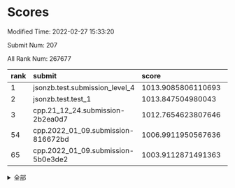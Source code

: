 # Scores

Modified Time: 2022-02-27 15:33:20

Submit Num: 207

All Rank Num: 267677

| rank |               submit               |       score        |       sigma        | pk_num |
| :--- | :--------------------------------- | :----------------- | :----------------- | :----- |
| 1    | jsonzb.test.submission_level_4     | 1013.9085806110693 | 0.8186113753970446 | 5172   |
| 2    | jsonzb.test.test_1                 | 1013.847504980043  | 0.8072615968793422 | 5173   |
| 3    | cpp.21_12_24.submission-2b2ea0d7   | 1012.7654623807646 | 0.7918145184975316 | 5174   |
| 54   | cpp.2022_01_09.submission-816672bd | 1006.9911950567636 | 0.7257569795629586 | 5171   |
| 65   | cpp.2022_01_09.submission-5b0e3de2 | 1003.9112871491363 | 0.7236491948195077 | 5168   |


<details>
<summary>全部</summary>

| rank |                 submit                 |       score        |       sigma        | pk_num |
| :--- | :------------------------------------- | :----------------- | :----------------- | :----- |
| 1    | jsonzb.test.submission_level_4         | 1013.9085806110693 | 0.8186113753970446 | 5172   |
| 2    | jsonzb.test.test_1                     | 1013.847504980043  | 0.8072615968793422 | 5173   |
| 3    | cpp.21_12_24.submission-2b2ea0d7       | 1012.7654623807646 | 0.7918145184975316 | 5174   |
| 4    | gobigger.level_3.submission_level_3_5  | 1011.5377737770847 | 0.8027729676123969 | 5170   |
| 5    | gobigger.level_3.submission_level_3_37 | 1011.207780545266  | 0.7680717414830882 | 5169   |
| 6    | gobigger.level_3.submission_level_3_38 | 1011.0728498212687 | 0.7750134211371673 | 5171   |
| 7    | gobigger.level_3.submission_level_3_44 | 1011.032339007821  | 0.7725980348761661 | 5174   |
| 8    | gobigger.level_3.submission_level_3_7  | 1011.0236839635616 | 0.7582863914723325 | 5171   |
| 9    | gobigger.level_3.submission_level_3_8  | 1010.929264276405  | 0.7656754690402071 | 5173   |
| 10   | gobigger.level_3.submission_level_3_19 | 1010.9159149102002 | 0.7778330947218354 | 5175   |
| 11   | gobigger.level_3.submission_level_3_31 | 1010.9074657006327 | 0.764807129920049  | 5173   |
| 12   | gobigger.level_3.submission_level_3_32 | 1010.5508886923037 | 0.7549221165770075 | 5175   |
| 13   | gobigger.level_3.submission_level_3_16 | 1010.5410789011526 | 0.7689918912566894 | 5169   |
| 14   | gobigger.level_3.submission_level_3_35 | 1010.4780867339248 | 0.7790933907016329 | 5171   |
| 15   | gobigger.level_3.submission_level_3_34 | 1010.4613772209538 | 0.7384973872196507 | 5174   |
| 16   | gobigger.level_3.submission_level_3_6  | 1010.3465178435006 | 0.792361132462358  | 5175   |
| 17   | gobigger.level_3.submission_level_3_42 | 1010.3003012135019 | 0.7437133939044395 | 5171   |
| 18   | gobigger.level_3.submission_level_3_18 | 1010.234350566187  | 0.7649499764428092 | 5168   |
| 19   | gobigger.level_3.submission_level_3_22 | 1010.1777618097567 | 0.7586675287014045 | 5173   |
| 20   | gobigger.level_3.submission_level_3_28 | 1010.1333841564698 | 0.7772226663732511 | 5172   |
| 21   | gobigger.level_3.submission_level_3_46 | 1010.1165383036159 | 0.7931011436380637 | 5170   |
| 22   | gobigger.level_3.submission_level_3_30 | 1010.0706475499086 | 0.7573630732155137 | 5174   |
| 23   | gobigger.level_3.submission_level_3_33 | 1010.0560096022853 | 0.7540354157219122 | 5172   |
| 24   | gobigger.level_3.submission_level_3_25 | 1010.0311714374835 | 0.7639775600447043 | 5171   |
| 25   | gobigger.level_3.submission_level_3_23 | 1009.953896785386  | 0.7557929073972239 | 5173   |
| 26   | gobigger.level_3.submission_level_3_3  | 1009.9534179009165 | 0.7589948653708661 | 5173   |
| 27   | gobigger.level_3.submission_level_3_39 | 1009.9333425888581 | 0.7462286973262456 | 5173   |
| 28   | gobigger.level_3.submission_level_3_40 | 1009.9198444018914 | 0.7544770375818644 | 5177   |
| 29   | gobigger.level_3.submission_level_3_15 | 1009.9091357870664 | 0.7583013217838928 | 5174   |
| 30   | gobigger.level_3.submission_level_3_36 | 1009.9013489482901 | 0.7587029882287383 | 5169   |
| 31   | gobigger.level_3.submission_level_3_48 | 1009.8983699190071 | 0.7594466163153437 | 5176   |
| 32   | gobigger.level_3.submission_level_3_1  | 1009.8833118815755 | 0.7564577429503503 | 5172   |
| 33   | gobigger.level_3.submission_level_3_24 | 1009.7626781918361 | 0.773720753734695  | 5173   |
| 34   | gobigger.level_3.submission_level_3_9  | 1009.7225917827786 | 0.7338392597904531 | 5175   |
| 35   | gobigger.level_3.submission_level_3_45 | 1009.7184486665336 | 0.7408963822513762 | 5174   |
| 36   | gobigger.level_3.submission_level_3_10 | 1009.7094217628178 | 0.7457490554078464 | 5171   |
| 37   | gobigger.level_3.submission_level_3_14 | 1009.6985178700438 | 0.7397085129953824 | 5173   |
| 38   | gobigger.level_3.submission_level_3_4  | 1009.5422659624002 | 0.748543107447349  | 5175   |
| 39   | gobigger.level_3.submission_level_3_27 | 1009.5363470355129 | 0.7691264345188646 | 5171   |
| 40   | gobigger.level_3.submission_level_3_12 | 1009.5310494861907 | 0.7575204364033176 | 5172   |
| 41   | gobigger.level_3.submission_level_3_41 | 1009.4697019481746 | 0.7368247468570492 | 5173   |
| 42   | gobigger.level_3.submission_level_3_21 | 1009.3411836236477 | 0.7622294086149298 | 5167   |
| 43   | gobigger.level_3.submission_level_3_20 | 1009.2838459734116 | 0.7381357596918477 | 5172   |
| 44   | gobigger.level_3.submission_level_3_17 | 1009.2482309736673 | 0.732916903204414  | 5171   |
| 45   | gobigger.level_3.submission_level_3_13 | 1009.1590213922221 | 0.7484479658071859 | 5171   |
| 46   | gobigger.level_3.submission_level_3_47 | 1009.0618555685126 | 0.7535060196629744 | 5168   |
| 47   | gobigger.level_3.submission_level_3_43 | 1009.0447456952542 | 0.7240711277236641 | 5171   |
| 48   | gobigger.level_3.submission_level_3_29 | 1009.0366262788518 | 0.7635672556025963 | 5172   |
| 49   | gobigger.level_3.submission_level_3_2  | 1008.9536746919265 | 0.7526969503882096 | 5173   |
| 50   | gobigger.level_3.submission_level_3_26 | 1008.741595672287  | 0.7477602934522032 | 5174   |
| 51   | gobigger.level_3.submission_level_3_49 | 1008.6796837225003 | 0.7348908334787646 | 5168   |
| 52   | gobigger.level_3.submission_level_3_0  | 1008.6584676996637 | 0.7497082079841206 | 5175   |
| 53   | gobigger.level_3.submission_level_3_11 | 1008.2190893636547 | 0.7432678358437194 | 5173   |
| 54   | cpp.2022_01_09.submission-816672bd     | 1006.9911950567636 | 0.7257569795629586 | 5171   |
| 55   | gobigger.level_1.submission_level_1_1  | 1005.0480467536357 | 0.7405603018368788 | 5171   |
| 56   | gobigger.level_1.submission_level_1_46 | 1004.8989800897203 | 0.7113022498904568 | 5170   |
| 57   | gobigger.level_1.submission_level_1_17 | 1004.7316712250094 | 0.7252191990463821 | 5174   |
| 58   | gobigger.level_1.submission_level_1_5  | 1004.4763820062759 | 0.7044751240001077 | 5172   |
| 59   | gobigger.level_1.submission_level_1_7  | 1004.1738577161918 | 0.7129455390880804 | 5175   |
| 60   | gobigger.level_1.submission_level_1_42 | 1004.1277872216971 | 0.7258661266740426 | 5172   |
| 61   | gobigger.level_1.submission_level_1_40 | 1004.0253970955501 | 0.7188462291443783 | 5169   |
| 62   | gobigger.level_1.submission_level_1_13 | 1004.022600008313  | 0.7134180604681007 | 5167   |
| 63   | gobigger.level_1.submission_level_1_32 | 1003.969372510302  | 0.719196616466947  | 5174   |
| 64   | gobigger.level_1.submission_level_1_41 | 1003.9614803499709 | 0.7144053469833689 | 5177   |
| 65   | cpp.2022_01_09.submission-5b0e3de2     | 1003.9112871491363 | 0.7236491948195077 | 5168   |
| 66   | gobigger.level_1.submission_level_1_39 | 1003.8452644590631 | 0.7196963000542629 | 5177   |
| 67   | gobigger.level_1.submission_level_1_16 | 1003.784809382186  | 0.7160170329234697 | 5176   |
| 68   | gobigger.level_1.submission_level_1_11 | 1003.78043974432   | 0.7116637322616155 | 5167   |
| 69   | gobigger.level_1.submission_level_1_24 | 1003.7775704800476 | 0.7204446236738331 | 5176   |
| 70   | gobigger.level_1.submission_level_1_48 | 1003.6689420512973 | 0.7104247613612407 | 5172   |
| 71   | gobigger.level_1.submission_level_1_38 | 1003.6424490303963 | 0.7148407022823982 | 5175   |
| 72   | gobigger.level_1.submission_level_1_19 | 1003.6118997095253 | 0.7136891481744577 | 5172   |
| 73   | gobigger.level_1.submission_level_1_29 | 1003.603703772361  | 0.7138746484162236 | 5173   |
| 74   | gobigger.level_1.submission_level_1_49 | 1003.5493897225396 | 0.7229783276587289 | 5175   |
| 75   | gobigger.level_1.submission_level_1_47 | 1003.5465643339649 | 0.7242899984798837 | 5173   |
| 76   | gobigger.level_1.submission_level_1_34 | 1003.4902462146247 | 0.7205144472597497 | 5177   |
| 77   | gobigger.level_1.submission_level_1_12 | 1003.4572759929143 | 0.7176511035154102 | 5171   |
| 78   | gobigger.level_1.submission_level_1_25 | 1003.3898080888657 | 0.714381806033828  | 5175   |
| 79   | gobigger.level_1.submission_level_1_15 | 1003.3740866226487 | 0.7216023489789076 | 5175   |
| 80   | gobigger.level_1.submission_level_1_35 | 1003.3521822783565 | 0.7152290010479956 | 5170   |
| 81   | gobigger.level_1.submission_level_1_36 | 1003.3446475869983 | 0.709869891074826  | 5175   |
| 82   | gobigger.level_1.submission_level_1_20 | 1003.3233159597935 | 0.7171119503851026 | 5178   |
| 83   | gobigger.level_1.submission_level_1_31 | 1003.2967977155198 | 0.7052554947499581 | 5173   |
| 84   | gobigger.level_1.submission_level_1_30 | 1003.2550062274111 | 0.716801696402448  | 5170   |
| 85   | gobigger.level_1.submission_level_1_10 | 1003.186510351111  | 0.7174448451359812 | 5170   |
| 86   | gobigger.level_1.submission_level_1_37 | 1003.1835811551722 | 0.7157918475987822 | 5180   |
| 87   | gobigger.level_1.submission_level_1_14 | 1003.1806222647599 | 0.7134169392821703 | 5174   |
| 88   | gobigger.level_1.submission_level_1_2  | 1003.0725515760247 | 0.728065249691695  | 5177   |
| 89   | gobigger.level_1.submission_level_1_6  | 1003.0573804714076 | 0.7159739130032928 | 5176   |
| 90   | gobigger.level_1.submission_level_1_9  | 1002.984033469359  | 0.7113192800204997 | 5171   |
| 91   | gobigger.level_1.submission_level_1_27 | 1002.7725221551149 | 0.717380269392481  | 5173   |
| 92   | gobigger.level_1.submission_level_1_4  | 1002.767688530122  | 0.7051748559447565 | 5173   |
| 93   | gobigger.level_1.submission_level_1_33 | 1002.4837771886112 | 0.7181227861836872 | 5172   |
| 94   | gobigger.level_1.submission_level_1_43 | 1002.4827532270763 | 0.7043701562839102 | 5175   |
| 95   | gobigger.level_1.submission_level_1_28 | 1002.4684076092296 | 0.7063761033047575 | 5168   |
| 96   | gobigger.level_1.submission_level_1_3  | 1002.4652518354699 | 0.7182385276533271 | 5176   |
| 97   | gobigger.level_1.submission_level_1_8  | 1002.414320826051  | 0.716306105935495  | 5174   |
| 98   | gobigger.level_1.submission_level_1_21 | 1002.2857530692678 | 0.71057411669327   | 5173   |
| 99   | gobigger.level_1.submission_level_1_22 | 1002.2166518794289 | 0.7107854075882561 | 5166   |
| 100  | gobigger.level_1.submission_level_1_26 | 1002.1875676155958 | 0.7070389465787278 | 5167   |
| 101  | gobigger.level_1.submission_level_1_18 | 1002.1796486640749 | 0.7155048248202891 | 5172   |
| 102  | gobigger.level_1.submission_level_1_44 | 1002.1678775772095 | 0.7160713778503924 | 5172   |
| 103  | gobigger.level_1.submission_level_1_45 | 1002.099090505006  | 0.7187243668312199 | 5178   |
| 104  | gobigger.level_1.submission_level_1_23 | 1001.9149966417408 | 0.7159512714530861 | 5174   |
| 105  | gobigger.level_1.submission_level_1_0  | 1001.8351348986805 | 0.7044984940978074 | 5173   |
| 106  | gobigger.random.submission_random_12   | 997.2134329516099  | 0.7057630540299329 | 5172   |
| 107  | gobigger.random.submission_random_5    | 997.0932939671654  | 0.7088114897335702 | 5172   |
| 108  | gobigger.random.submission_random_36   | 997.0779937171849  | 0.706338928564189  | 5175   |
| 109  | gobigger.random.submission_random_20   | 997.0309500749383  | 0.7082905973642484 | 5175   |
| 110  | gobigger.random.submission_random_38   | 996.9951407246742  | 0.7058804509501891 | 5173   |
| 111  | gobigger.random.submission_random_23   | 996.8689131153969  | 0.7193575450319107 | 5171   |
| 112  | gobigger.random.submission_random_17   | 996.8254281636627  | 0.7198194188140935 | 5177   |
| 113  | gobigger.random.submission_random_2    | 996.7142308094606  | 0.7128068339941432 | 5173   |
| 114  | gobigger.random.submission_random_28   | 996.6294352158501  | 0.6980108381236245 | 5173   |
| 115  | gobigger.random.submission_random_15   | 996.578923618122   | 0.7154730972021686 | 5169   |
| 116  | gobigger.random.submission_random_45   | 996.5519914892276  | 0.7095972901185328 | 5174   |
| 117  | gobigger.random.submission_random_34   | 996.5386245435596  | 0.700400069047762  | 5169   |
| 118  | gobigger.random.submission_random_22   | 996.4263773373115  | 0.7139315729058865 | 5172   |
| 119  | gobigger.random.submission_random_0    | 996.4246139897783  | 0.708348110837712  | 5167   |
| 120  | gobigger.random.submission_random_13   | 996.407572130624   | 0.7155469475064171 | 5173   |
| 121  | gobigger.random.submission_random_24   | 996.3836028031479  | 0.7020020015702465 | 5171   |
| 122  | gobigger.random.submission_random_30   | 996.3787483929639  | 0.7168798449329343 | 5175   |
| 123  | gobigger.random.submission_random_35   | 996.3624672357969  | 0.7178092951291968 | 5176   |
| 124  | gobigger.random.submission_random_3    | 996.209226645391   | 0.712904433078378  | 5175   |
| 125  | gobigger.random.submission_random_47   | 996.1920792218465  | 0.6972215409986767 | 5174   |
| 126  | gobigger.random.submission_random_4    | 996.1733251102359  | 0.7086867688376995 | 5177   |
| 127  | gobigger.random.submission_random_19   | 996.0960817904383  | 0.7216382155827469 | 5172   |
| 128  | gobigger.random.submission_random_1    | 996.0260431494304  | 0.7131951377275727 | 5170   |
| 129  | gobigger.random.submission_random_49   | 996.0022550578979  | 0.6996958084083943 | 5173   |
| 130  | gobigger.random.submission_random_41   | 995.9754831124632  | 0.7159739180958545 | 5171   |
| 131  | gobigger.random.submission_random_10   | 995.9698458932149  | 0.7148929550447217 | 5173   |
| 132  | gobigger.random.submission_random_32   | 995.9443508006041  | 0.7011717861529267 | 5172   |
| 133  | gobigger.random.submission_random_33   | 995.9317019633366  | 0.6973312668957369 | 5176   |
| 134  | gobigger.random.submission_random_18   | 995.8110328878495  | 0.7133911778659333 | 5174   |
| 135  | gobigger.random.submission_random_8    | 995.8031804237295  | 0.7248868942804244 | 5173   |
| 136  | gobigger.random.submission_random_42   | 995.7389515443881  | 0.7082745620752945 | 5172   |
| 137  | gobigger.random.submission_random_16   | 995.7097529547244  | 0.7046139163123505 | 5177   |
| 138  | gobigger.random.submission_random_46   | 995.6914841906012  | 0.7099196847689783 | 5176   |
| 139  | gobigger.random.submission_random_27   | 995.6329868901855  | 0.7189594378570153 | 5173   |
| 140  | gobigger.random.submission_random_29   | 995.6185919983583  | 0.7076377292379258 | 5171   |
| 141  | gobigger.random.submission_random_37   | 995.5854168191034  | 0.6870007386390755 | 5173   |
| 142  | gobigger.random.submission_random_43   | 995.5602512986591  | 0.7218032053428697 | 5172   |
| 143  | gobigger.random.submission_random_26   | 995.5543024688346  | 0.7131110986596065 | 5174   |
| 144  | gobigger.random.submission_random_9    | 995.5405320012177  | 0.7162634646741429 | 5171   |
| 145  | gobigger.random.submission_random_48   | 995.5048843529419  | 0.6990033422433632 | 5171   |
| 146  | gobigger.random.submission_random_21   | 995.4842763037806  | 0.7126418750793064 | 5172   |
| 147  | gobigger.random.submission_random_7    | 995.392706357014   | 0.6993503515707145 | 5169   |
| 148  | gobigger.random.submission_random_14   | 995.3422114161599  | 0.7128154140550684 | 5171   |
| 149  | gobigger.random.submission_random_6    | 995.1879035208858  | 0.7156494628579821 | 5176   |
| 150  | gobigger.random.submission_random_39   | 994.971549352726   | 0.7216158091373553 | 5169   |
| 151  | gobigger.random.submission_random_44   | 994.8090308586873  | 0.7181709859038519 | 5177   |
| 152  | gobigger.random.submission_random_40   | 994.7657920188027  | 0.7299782953987837 | 5174   |
| 153  | gobigger.level_2.submission_level_2_43 | 994.4036805837668  | 0.7304238252337384 | 5170   |
| 154  | gobigger.random.submission_random_11   | 994.3723741762585  | 0.7132001272816179 | 5169   |
| 155  | gobigger.level_2.submission_level_2_46 | 993.8026274097051  | 0.7330881394600699 | 5166   |
| 156  | gobigger.random.submission_random_31   | 993.793390619032   | 0.7273650475751012 | 5175   |
| 157  | gobigger.random.submission_random_25   | 993.699736079556   | 0.7227932398029842 | 5171   |
| 158  | gobigger.level_2.submission_level_2_13 | 993.6699880153757  | 0.7311255012946609 | 5172   |
| 159  | gobigger.level_2.submission_level_2_29 | 993.6116083792143  | 0.7354803868422455 | 5175   |
| 160  | gobigger.level_2.submission_level_2_4  | 993.5562205216098  | 0.731660754425994  | 5169   |
| 161  | gobigger.level_2.submission_level_2_38 | 993.4562006312717  | 0.7339303158295185 | 5175   |
| 162  | gobigger.level_2.submission_level_2_39 | 993.4052199282967  | 0.763383991771297  | 5174   |
| 163  | gobigger.level_2.submission_level_2_24 | 993.0851332762203  | 0.7526436236625171 | 5176   |
| 164  | gobigger.level_2.submission_level_2_19 | 993.0797713080683  | 0.7269859775286476 | 5174   |
| 165  | gobigger.level_2.submission_level_2_12 | 993.0361315028528  | 0.7385970700660615 | 5173   |
| 166  | gobigger.level_2.submission_level_2_30 | 992.7119122993553  | 0.7348876326123351 | 5168   |
| 167  | gobigger.level_2.submission_level_2_17 | 992.5819497963623  | 0.7492633980734842 | 5174   |
| 168  | gobigger.level_2.submission_level_2_34 | 992.5635725170819  | 0.7396621252962543 | 5177   |
| 169  | gobigger.level_2.submission_level_2_35 | 992.5312696733042  | 0.7403316673277163 | 5177   |
| 170  | gobigger.level_2.submission_level_2_25 | 992.5252488268408  | 0.7296588034961009 | 5170   |
| 171  | gobigger.level_2.submission_level_2_15 | 992.5145655758547  | 0.750732811725588  | 5174   |
| 172  | gobigger.level_2.submission_level_2_18 | 992.4787632172486  | 0.7369161111397797 | 5173   |
| 173  | gobigger.level_2.submission_level_2_44 | 992.4236506153019  | 0.7250265937790914 | 5168   |
| 174  | gobigger.level_2.submission_level_2_28 | 992.3006059396383  | 0.7374924554791171 | 5170   |
| 175  | gobigger.level_2.submission_level_2_27 | 992.2086207579588  | 0.736126960265513  | 5171   |
| 176  | gobigger.level_2.submission_level_2_33 | 992.2082673778224  | 0.7502210974308428 | 5169   |
| 177  | gobigger.level_2.submission_level_2_1  | 992.204642063113   | 0.7291546827098534 | 5173   |
| 178  | gobigger.level_2.submission_level_2_8  | 992.1843914599499  | 0.7422697680340243 | 5175   |
| 179  | gobigger.level_2.submission_level_2_32 | 992.157709736347   | 0.7226562869158181 | 5170   |
| 180  | gobigger.level_2.submission_level_2_0  | 992.1541523756987  | 0.7497768174315775 | 5172   |
| 181  | gobigger.level_2.submission_level_2_41 | 992.1094432758935  | 0.7334280430934453 | 5168   |
| 182  | gobigger.level_2.submission_level_2_26 | 992.0428829071228  | 0.7416697420414361 | 5175   |
| 183  | gobigger.level_2.submission_level_2_11 | 991.7959481315562  | 0.7588123060572063 | 5169   |
| 184  | gobigger.level_2.submission_level_2_5  | 991.7531398004664  | 0.7542296336241924 | 5173   |
| 185  | gobigger.level_2.submission_level_2_45 | 991.7466957528494  | 0.7470544861211654 | 5177   |
| 186  | gobigger.level_2.submission_level_2_14 | 991.7288040750967  | 0.7404803918068875 | 5170   |
| 187  | gobigger.level_2.submission_level_2_42 | 991.7285419906392  | 0.7467972848595618 | 5172   |
| 188  | gobigger.level_2.submission_level_2_2  | 991.6697806813952  | 0.7552449257696032 | 5166   |
| 189  | gobigger.level_2.submission_level_2_37 | 991.6370409124327  | 0.748670017325112  | 5181   |
| 190  | gobigger.level_2.submission_level_2_48 | 991.5532602081108  | 0.7595434227111392 | 5175   |
| 191  | gobigger.level_2.submission_level_2_22 | 991.5229122564178  | 0.7369165861420298 | 5172   |
| 192  | gobigger.level_2.submission_level_2_3  | 991.4743232377585  | 0.7507477888713585 | 5171   |
| 193  | gobigger.level_2.submission_level_2_6  | 991.4235769890806  | 0.7669590530848615 | 5171   |
| 194  | gobigger.level_2.submission_level_2_16 | 991.393769940498   | 0.774944604052883  | 5174   |
| 195  | gobigger.level_2.submission_level_2_20 | 991.3763870555387  | 0.7579995657681584 | 5166   |
| 196  | gobigger.level_2.submission_level_2_23 | 991.3663940678395  | 0.7636703772429436 | 5174   |
| 197  | gobigger.level_2.submission_level_2_36 | 991.211000995385   | 0.7747172534767185 | 5169   |
| 198  | gobigger.level_2.submission_level_2_31 | 991.1973578785447  | 0.7672669068221564 | 5169   |
| 199  | gobigger.level_2.submission_level_2_40 | 991.1288451118512  | 0.7424844352120186 | 5174   |
| 200  | gobigger.level_2.submission_level_2_47 | 991.0933418689661  | 0.7544120378757522 | 5172   |
| 201  | gobigger.level_2.submission_level_2_21 | 991.0268224731417  | 0.7472664631053357 | 5172   |
| 202  | gobigger.level_2.submission_level_2_9  | 990.9782458368757  | 0.736155691821324  | 5170   |
| 203  | gobigger.level_2.submission_level_2_7  | 990.9151526063031  | 0.7627145624451623 | 5174   |
| 204  | gobigger.level_2.submission_level_2_10 | 990.6948419660694  | 0.7648679115682343 | 5173   |
| 205  | gobigger.level_2.submission_level_2_49 | 990.4431582124599  | 0.758538607269012  | 5171   |
| 206  | gobigger.none.submission_none_0        | 977.9789334933878  | 1.2690600306864164 | 5172   |
| 207  | gobigger.none.submission_none_1        | 975.3503965744327  | 1.4561425938321897 | 5173   |

</details>